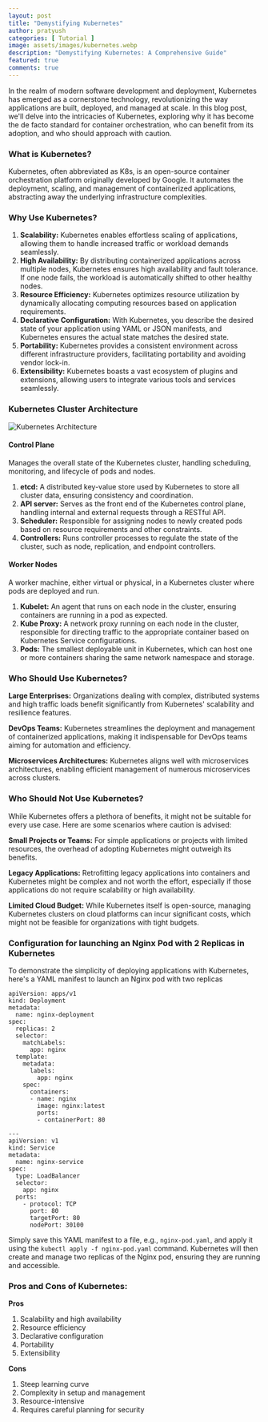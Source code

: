 ```yaml
---
layout: post
title: "Demystifying Kubernetes"
author: pratyush
categories: [ Tutorial ]
image: assets/images/kubernetes.webp
description: "Demystifying Kubernetes: A Comprehensive Guide"
featured: true
comments: true
---
```


In the realm of modern software development and deployment, Kubernetes has emerged as a cornerstone technology, revolutionizing the way applications are built, deployed, and managed at scale. In this blog post, we'll delve into the intricacies of Kubernetes, exploring why it has become the de facto standard for container orchestration, who can benefit from its adoption, and who should approach with caution.

### What is Kubernetes?
Kubernetes, often abbreviated as K8s, is an open-source container orchestration platform originally developed by Google. It automates the deployment, scaling, and management of containerized applications, abstracting away the underlying infrastructure complexities.

### Why Use Kubernetes?
1. **Scalability:** Kubernetes enables effortless scaling of applications, allowing them to handle increased traffic or workload demands seamlessly.
2. **High Availability:** By distributing containerized applications across multiple nodes, Kubernetes ensures high availability and fault tolerance. If one node fails, the workload is automatically shifted to other healthy nodes.
3. **Resource Efficiency:** Kubernetes optimizes resource utilization by dynamically allocating computing resources based on application requirements.
4. **Declarative Configuration:** With Kubernetes, you describe the desired state of your application using YAML or JSON manifests, and Kubernetes ensures the actual state matches the desired state.
5. **Portability:** Kubernetes provides a consistent environment across different infrastructure providers, facilitating portability and avoiding vendor lock-in.
6. **Extensibility:** Kubernetes boasts a vast ecosystem of plugins and extensions, allowing users to integrate various tools and services seamlessly.

### Kubernetes Cluster Architecture

![Kubernetes Architecture](https://kubernetes.io/images/docs/kubernetes-cluster-architecture.svg)

#### Control Plane

Manages the overall state of the Kubernetes cluster, handling scheduling, monitoring, and lifecycle of pods and nodes.

1. **etcd:** A distributed key-value store used by Kubernetes to store all cluster data, ensuring consistency and coordination.
2. **API server:** Serves as the front end of the Kubernetes control plane, handling internal and external requests through a RESTful API.
3. **Scheduler:** Responsible for assigning nodes to newly created pods based on resource requirements and other constraints.
4. **Controllers:** Runs controller processes to regulate the state of the cluster, such as node, replication, and endpoint controllers.

#### Worker Nodes

A worker machine, either virtual or physical, in a Kubernetes cluster where pods are deployed and run.

1. **Kubelet:** An agent that runs on each node in the cluster, ensuring containers are running in a pod as expected.
2. **Kube Proxy:** A network proxy running on each node in the cluster, responsible for directing traffic to the appropriate container based on Kubernetes Service configurations.
3. **Pods:** The smallest deployable unit in Kubernetes, which can host one or more containers sharing the same network namespace and storage.

### Who Should Use Kubernetes?
**Large Enterprises:** Organizations dealing with complex, distributed systems and high traffic loads benefit significantly from Kubernetes' scalability and resilience features.

**DevOps Teams:** Kubernetes streamlines the deployment and management of containerized applications, making it indispensable for DevOps teams aiming for automation and efficiency.

**Microservices Architectures:** Kubernetes aligns well with microservices architectures, enabling efficient management of numerous microservices across clusters.

### Who Should Not Use Kubernetes?
While Kubernetes offers a plethora of benefits, it might not be suitable for every use case. Here are some scenarios where caution is advised:

**Small Projects or Teams:** For simple applications or projects with limited resources, the overhead of adopting Kubernetes might outweigh its benefits.

**Legacy Applications:** Retrofitting legacy applications into containers and Kubernetes might be complex and not worth the effort, especially if those applications do not require scalability or high availability.

**Limited Cloud Budget:** While Kubernetes itself is open-source, managing Kubernetes clusters on cloud platforms can incur significant costs, which might not be feasible for organizations with tight budgets.


### Configuration for launching an Nginx Pod with 2 Replicas in Kubernetes
To demonstrate the simplicity of deploying applications with Kubernetes, here's a YAML manifest to launch an Nginx pod with two replicas

```
apiVersion: apps/v1
kind: Deployment
metadata:
  name: nginx-deployment
spec:
  replicas: 2
  selector:
    matchLabels:
      app: nginx
  template:
    metadata:
      labels:
        app: nginx
    spec:
      containers:
      - name: nginx
        image: nginx:latest
        ports:
        - containerPort: 80

---
apiVersion: v1
kind: Service
metadata:
  name: nginx-service
spec:
  type: LoadBalancer
  selector:
    app: nginx
  ports:
    - protocol: TCP
      port: 80
      targetPort: 80
      nodePort: 30100
```

Simply save this YAML manifest to a file, e.g., `nginx-pod.yaml`, and apply it using the `kubectl apply -f nginx-pod.yaml` command. Kubernetes will then create and manage two replicas of the Nginx pod, ensuring they are running and accessible.

### Pros and Cons of Kubernetes:
**Pros**
1. Scalability and high availability
2. Resource efficiency
3. Declarative configuration
4. Portability
5. Extensibility

**Cons**
1. Steep learning curve
2. Complexity in setup and management
3. Resource-intensive
4. Requires careful planning for security